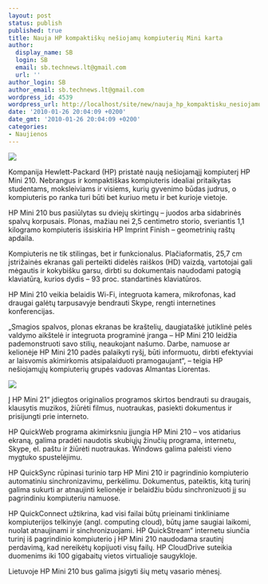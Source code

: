```yaml
---
layout: post
status: publish
published: true
title: Nauja HP kompaktiškų nešiojamų kompiuterių Mini karta
author:
  display_name: SB
  login: SB
  email: sb.technews.lt@gmail.com
  url: ''
author_login: SB
author_email: sb.technews.lt@gmail.com
wordpress_id: 4539
wordpress_url: http://localhost/site/new/nauja_hp_kompaktisku_nesiojamu_kompiuteriu_mini_karta/
date: '2010-01-26 20:04:09 +0200'
date_gmt: '2010-01-26 20:04:09 +0200'
categories:
- Naujienos
---
```

<div class="imgright"><img src="http://www.part.lt/img/0f2fc08551174704afd10595069a77cc451.jpg"  /></div>
<p>Kompanija Hewlett-Packard (HP) pristatė naują nešiojamąjį kompiuterį HP Mini 210. Nebrangus ir kompaktiškas kompiuteris idealiai pritaikytas studentams, moksleiviams ir visiems, kurių gyvenimo būdas judrus, o kompiuteris po ranka turi būti bet kuriuo metu ir bet kurioje vietoje.</p>
<p>HP Mini 210 bus pasiūlytas su dviejų skirtingų – juodos arba sidabrinės spalvų korpusais. Plonas, mažiau nei 2,5 centimetro storio, sveriantis 1,1 kilogramo kompiuteris išsiskiria HP Imprint Finish – geometrinių raštų apdaila.</p>
<p>Kompiuteris ne tik stilingas, bet ir funkcionalus. Plačiaformatis, 25,7 cm įstrižainės ekranas gali perteikti didelės raiškos (HD) vaizdą, vartotojai gali mėgautis ir kokybišku garsu, dirbti su dokumentais naudodami patogią klaviatūrą, kurios dydis – 93 proc. standartinės klaviatūros.</p>
<p>HP Mini 210 veikia belaidis Wi-Fi, integruota kamera, mikrofonas, kad draugai galėtų tarpusavyje bendrauti Skype, rengti internetines konferencijas.</p>
<p>„Smagios spalvos, plonas ekranas be kraštelių, daugiataškė jutiklinė pelės valdymo aikštelė ir integruota programinė įranga – HP Mini 210 leidžia pademonstruoti savo stilių, neaukojant našumo. Darbe, namuose ar kelionėje HP Mini 210 padės palaikyti ryšį, būti informuotu, dirbti efektyviai ar laisvomis akimirkomis atsipalaiduoti pramogaujant“, – teigia HP nešiojamųjų kompiuterių grupės vadovas Almantas Liorentas.</p>
<p><img src="http://www.part.lt/img/217fa2f859d77162455636c925e86bda771.jpg" /></p>
<p>Į HP Mini 21“ įdiegtos originalios programos skirtos bendrauti su draugais, klausytis muzikos, žiūrėti filmus, nuotraukas, pasiekti dokumentus ir prisijungti prie interneto.</p>
<p>HP QuickWeb programa akimirksniu įjungia HP Mini 210 – vos atidarius ekraną, galima pradėti naudotis skubiųjų žinučių programa, internetu, Skype, el. paštu ir žiūrėti nuotraukas. Windows galima paleisti vieno mygtuko spustelėjimu.</p>
<p>HP QuickSync rūpinasi turinio tarp HP Mini 210 ir pagrindinio kompiuterio automatiniu sinchronizavimu, perkėlimu. Dokumentus, pateiktis, kitą turinį galima sukurti ar atnaujinti kelionėje ir belaidžiu būdu sinchronizuoti jį su pagrindiniu kompiuteriu namuose.</p>
<p>HP QuickConnect užtikrina, kad visi failai būtų prieinami tinkliniame kompiuterijos telkinyje (angl. computing cloud), būtų jame saugiai laikomi, nuolat atnaujinami ir sinchronizuojami. HP QuickStream“ internetu siunčia turinį iš pagrindinio kompiuterio į HP Mini 210 naudodama srautinį perdavimą, kad nereikėtų kopijuoti visų failų. HP CloudDrive suteikia duomenims iki 100 gigabaitų vietos virtualioje saugykloje.</p>
<p>Lietuvoje HP Mini 210 bus galima įsigyti šių metų vasario mėnesį.  </p>

